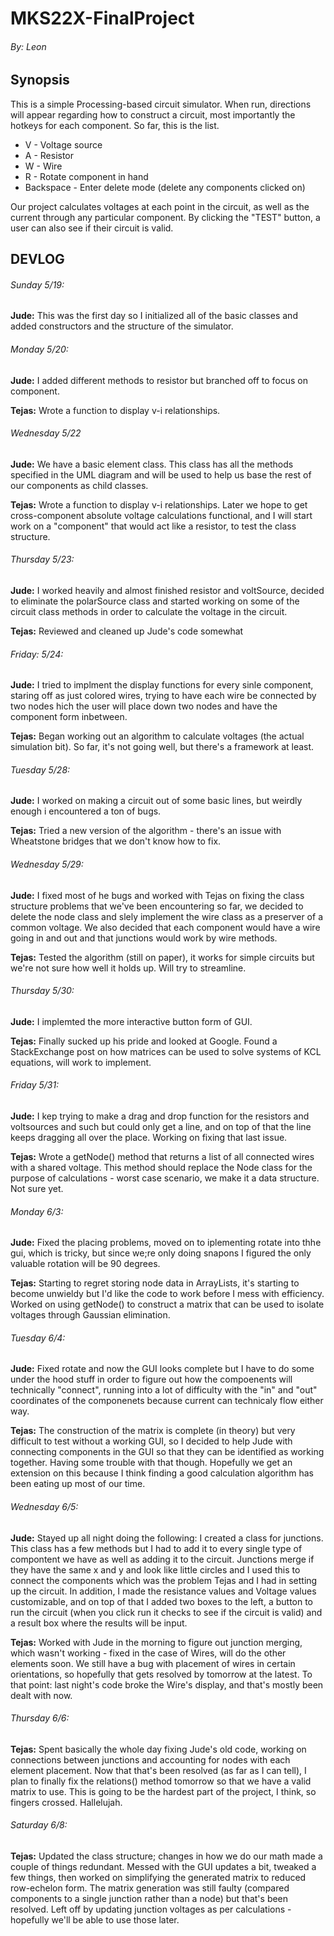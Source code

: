 # MKS22X-FinalProject  

###### By: Leon  

## Synopsis
This is a simple Processing-based circuit simulator. When run, directions will appear regarding how to construct a circuit, most importantly the hotkeys for each component. So far, this is the list.  

* V - Voltage source  
* A - Resistor  
* W - Wire  
* R - Rotate component in hand
* Backspace - Enter delete mode (delete any components clicked on)

Our project calculates voltages at each point in the circuit, as well as the current through any particular component. By clicking the "TEST" button, a user can also see if their circuit is valid.  

## DEVLOG  

###### Sunday 5/19:  
**Jude:** This was the first day so I initialized all of the basic classes and added constructors and the structure of the simulator.  


###### Monday 5/20:  
**Jude:** I added different methods to resistor but branched off to focus on component.

**Tejas:** Wrote a function to display v-i relationships.  

###### Wednesday 5/22
**Jude:** We have a basic element class. This class has all the methods specified in the UML diagram and will be used to help us base the rest of our components as child classes.

**Tejas:** Wrote a function to display v-i relationships. Later we hope to get cross-component absolute voltage calculations functional, and I will start work on a "component" that would act like a resistor, to test the class structure.


###### Thursday 5/23:  
**Jude:** I worked heavily and almost finished resistor and voltSource, decided to eliminate the polarSource class and started working on some of the circuit class methods in order to calculate the voltage in the circuit.  

**Tejas:** Reviewed and cleaned up Jude's code somewhat  


###### Friday: 5/24:  
**Jude:** I tried to implment the display functions for every sinle component, staring off as just colored wires, trying to have each wire be connected by two nodes hich the user will place down two nodes and have the component form inbetween.  

**Tejas:** Began working out an algorithm to calculate voltages (the actual simulation bit). So far, it's not going well, but there's a framework at least.  

###### Tuesday 5/28:  
**Jude:** I worked on making a circuit out of some basic lines, but weirdly enough i encountered a ton of bugs.  

**Tejas:** Tried a new version of the algorithm - there's an issue with Wheatstone bridges that we don't know how to fix.  

###### Wednesday 5/29:  
**Jude:** I fixed most of he bugs and worked with Tejas on fixing the class structure problems that we've been encountering so far, we decided to delete the node class and slely implement the wire class as a preserver of a common voltage. We also decided that each component would have a wire going in and out and that junctions would work by wire methods.

**Tejas:** Tested the algorithm (still on paper), it works for simple circuits but we're not sure how well it holds up. Will try to streamline.  


###### Thursday 5/30:  
**Jude:** I implemted the more interactive button form of GUI.  

**Tejas:** Finally sucked up his pride and looked at Google. Found a StackExchange post on how matrices can be used to solve systems of KCL equations, will work to implement.  

###### Friday 5/31:  
**Jude:** I kep trying to make a drag and drop function for the resistors and voltsources and such but could only get a line, and on top of that the line keeps dragging all over the place. Working on fixing that last issue.

**Tejas:** Wrote a getNode() method that returns a list of all connected wires with a shared voltage. This method should replace the Node class for the purpose of calculations - worst case scenario, we make it a data structure. Not sure yet.  

###### Monday 6/3:   
**Jude:** Fixed the placing problems, moved on to iplementing rotate into thhe gui, which is tricky, but since we;re only doing snapons I figured the only valuable rotation will be 90 degrees.

**Tejas:** Starting to regret storing node data in ArrayLists, it's starting to become unwieldy but I'd like the code to work before I mess with efficiency. Worked on using getNode() to construct a matrix that can be used to isolate voltages through Gaussian elimination.  

###### Tuesday 6/4:  
**Jude:** Fixed rotate and now the GUI looks complete but I have to do some under the hood stuff in order to figure out how the compoenents will technically "connect", running into a lot of difficulty with the "in" and "out" coordinates of the componenets because current can technicaly flow either way.

**Tejas:** The construction of the matrix is complete (in theory) but very difficult to test without a working GUI, so I decided to help Jude with connecting components in the GUI so that they can be identified as working together. Having some trouble with that though. Hopefully we get an extension on this because I think finding a good calculation algorithm has been eating up most of our time.  

###### Wednesday 6/5:  
**Jude:** Stayed up all night doing the following: I created a class for junctions. This class has a few methods but I had to add it to every single type of compontent we have as well as adding it to the circuit. Junctions merge if they have the same x and y and look like little circles and I used this to connect the components which was the problem Tejas and I had in setting up the circuit. In addition, I made the resistance values and Voltage values customizable, and on top of that I added two boxes to the left, a button to run the circuit (when you click run it checks to see if the circuit is valid) and a result box where the results will be input.  

**Tejas:** Worked with Jude in the morning to figure out junction merging, which wasn't working - fixed in the case of Wires, will do the other elements soon. We still have a bug with placement of wires in certain orientations, so hopefully that gets resolved by tomorrow at the latest. To that point: last night's code broke the Wire's display, and that's mostly been dealt with now.  

###### Thursday 6/6:
**Tejas:** Spent basically the whole day fixing Jude's old code, working on connections between junctions and accounting for nodes with each element placement. Now that that's been resolved (as far as I can tell), I plan to finally fix the relations() method tomorrow so that we have a valid matrix to use. This is going to be the hardest part of the project, I think, so fingers crossed. Hallelujah.  

###### Saturday 6/8:
**Tejas:** Updated the class structure; changes in how we do our math made a couple of things redundant. Messed with the GUI updates a bit, tweaked a few things, then worked on simplifying the generated matrix to reduced row-echelon form. The matrix generation was still faulty (compared components to a single junction rather than a node) but that's been resolved. Left off by updating junction voltages as per calculations - hopefully we'll be able to use those later.
